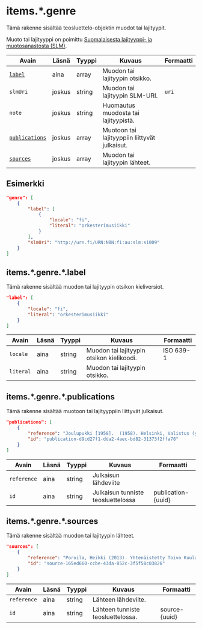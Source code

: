 # items.\*.genre

Tämä rakenne sisältää teosluettelo-objektin muodot tai lajityypit.

Muoto tai lajityyppi on poimittu [Suomalaisesta lajityyppi- ja muotosanastosta (SLM)](https://finto.fi/slm/fi/).

| Avain | Läsnä | Tyyppi | Kuvaus | Formaatti |
| --- | --- | --- | --- | --- |
| [`label`](#itemsgenrelabel) | aina | array | Muodon tai lajityypin otsikko. |  |
| `slmUri` | joskus | string | Muodon tai lajityypin SLM-URI. | `uri` |
| `note` | joskus | string | Huomautus muodosta tai lajityypistä. | |
| [`publications`](#itemsgenrepublications) | joskus | array | Muotoon tai lajityyppiin liittyvät julkaisut. | |
| [`sources`](#itemsgenresources) | joskus | array | Muodon tai lajityypin lähteet. | |

## Esimerkki

```JSON
"genre": [
    {
        "label": [
            {
                "locale": "fi",
                "literal": "orkesterimusiikki"
            }
        ],
        "slmUri": "http://urn.fi/URN:NBN:fi:au:slm:s1009"
    }
]
```

## items.\*.genre.\*.label

Tämä rakenne sisältää muodon tai lajityypin otsikon kieliversiot.

```JSON
"label": [
    {
        "locale": "fi",
        "literal": "orkesterimusiikki"
    }
]
```

| Avain | Läsnä | Tyyppi | Kuvaus | Formaatti |
| --- | --- | --- | --- | --- |
| `locale` | aina | string | Muodon tai lajityypin otsikon kielikoodi. | ISO 639-1 |
| `literal` | aina | string | Muodon tai lajityypin otsikko. | |

## items.\*.genre.\*.publications

Tämä rakenne sisältää muotoon tai lajityyppiin liittyvät julkaisut.

```JSON
"publications": [
    {
        "reference": "Joulupukki [1958].  (1958). Helsinki, Valistus (yhtiö). ",
        "id": "publication-d9cd27f1-dda2-4aec-bd82-31373f2ffa78"
    }
]
```

| Avain | Läsnä | Tyyppi | Kuvaus | Formaatti |
| --- | --- | --- | --- | --- |
| `reference` | aina | string | Julkaisun lähdeviite | |
| `id` | aina | string | Julkaisun tunniste teosluettelossa | publication-{uuid} |

## items.\*.genre.\*.sources

Tämä rakenne sisältää muodon tai lajityypin lähteet.

```JSON
"sources": [
    {
        "reference": "Poroila, Heikki (2013). Yhtenäistetty Toivo Kuula. Teosten yhtenäistettyjen nimekkeiden ohjeluettelo. Helsinki, Suomen musiikkikirjastoyhdistys. Suomen musiikkikirjastoyhdistyksen julkaisusarja, 154. Toinen laitos, verkkoversio 1.0. ISBN 978-952-5363-53-1.",
        "id": "source-165ed660-ccbe-43da-852c-3f5f58c03826"
    }
]
```

| Avain | Läsnä | Tyyppi | Kuvaus | Formaatti |
| --- | --- | --- | --- | --- |
| `reference` | aina | string | Lähteen lähdeviite. | |
| `id` | aina | string | Lähteen tunniste teosluettelossa. | source-{uuid} |